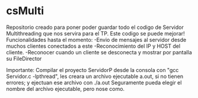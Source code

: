 # csMulti
Repositorio creado para poner poder guardar todo el codigo de Servidor Multithreading que nos servira para el TP. Este codigo se puede mejorar!
Funcionalidades hasta el momento:
-Envio de mensajes al servidor desde muchos clientes conectados a este
-Reconocimiento del IP y HOST del cliente.
-Reconocer cuando un cliente se desconecta y mostrar por pantalla su FileDirector

Importante:
Compilar el proyecto ServidorP desde la consola con "gcc Servidor.c -lpthread", les creara un archivo ejecutable a.out, si no tienen errores; y ejectuan ese archivo con ./a.out
Seguramente pueda elegir el nombre del archivo ejecutable, pero nose como.
